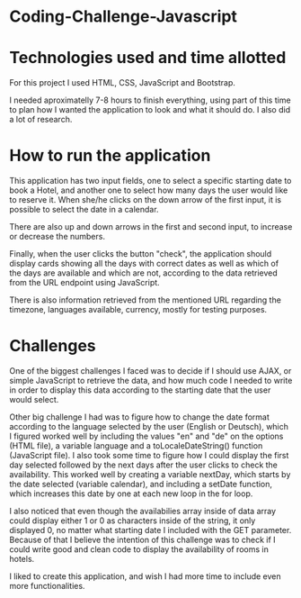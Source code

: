 # Coding-Challenge-Javascript

# Technologies used and time allotted
For this project I used HTML, CSS, JavaScript and Bootstrap. 

I needed aproximatelly 7-8 hours to finish everything, using part of this time to plan how I wanted the application to look and what it should do. I also did a lot of research.

# How to run the application
This application has two input fields, one to select a specific starting date to book a Hotel, and another one to select how many days the user would like to reserve it. When she/he clicks on the down arrow of the first input, it is possible to select the date in a calendar.

There are also up and down arrows in the first and second input, to increase or decrease the numbers.

Finally, when the user clicks the button "check", the application should display cards showing all the days with correct dates as well as which of the days are available and which are not, according to the data retrieved from the URL endpoint using JavaScript.

There is also information retrieved from the mentioned URL regarding the timezone, languages available, currency, mostly for testing purposes.

# Challenges
One of the biggest challenges I faced was to decide if I should use AJAX, or simple JavaScript to retrieve the data, and how much code I needed to write in order to display this data according to the starting date that the user would select.

Other big challenge I had was to figure how to change the date format according to the language selected by the user (English or Deutsch), which I figured worked well by including the values "en" and "de" on the options (HTML file), a variable language and a toLocaleDateString() function (JavaScript file). I also took some time to figure how I could display the first day selected followed by the next days after the user clicks to check the availability. This worked well by creating a variable nextDay, which starts by the date selected (variable calendar), and including a setDate function, which increases this date by one at each new loop in the for loop.

I also noticed that even though the availabilies array inside of data array could display either 1 or 0 as characters inside of the string, it only displayed 0, no matter what starting date I included with the GET parameter. Because of that I believe the intention of this challenge was to check if I could write good and clean code to display the availability of rooms in hotels.

I liked to create this application, and wish I had more time to include even more functionalities.

